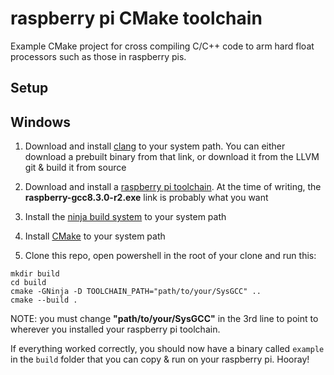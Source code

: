 # raspberry pi CMake toolchain

Example CMake project for cross compiling C/C++ code to arm hard float processors such as those in raspberry pis.

## Setup

Windows
-----------------------
1. Download and install [clang](https://releases.llvm.org/download.html) to your system path. You can either download a prebuilt binary from that link, or download it from the LLVM git & build it from source

2. Download and install a [raspberry pi toolchain](https://gnutoolchains.com/raspberry/). At the time of writing, the **raspberry-gcc8.3.0-r2.exe** link is probably what you want

3. Install the [ninja build system](https://github.com/ninja-build/ninja/releases) to your system path

4. Install [CMake](https://cmake.org/download/) to your system path

5. Clone this repo, open powershell in the root of your clone and run this: 

``````````````````````````````````````````````````
mkdir build
cd build
cmake -GNinja -D TOOLCHAIN_PATH="path/to/your/SysGCC" ..
cmake --build .
```````````````````````````````````````````````````
NOTE: you must change **"path/to/your/SysGCC"** in the 3rd line to point to wherever you installed your raspberry pi toolchain. 

If everything worked correctly, you should now have a binary called `example` in the `build` folder that you can copy & run on your raspberry pi. Hooray!